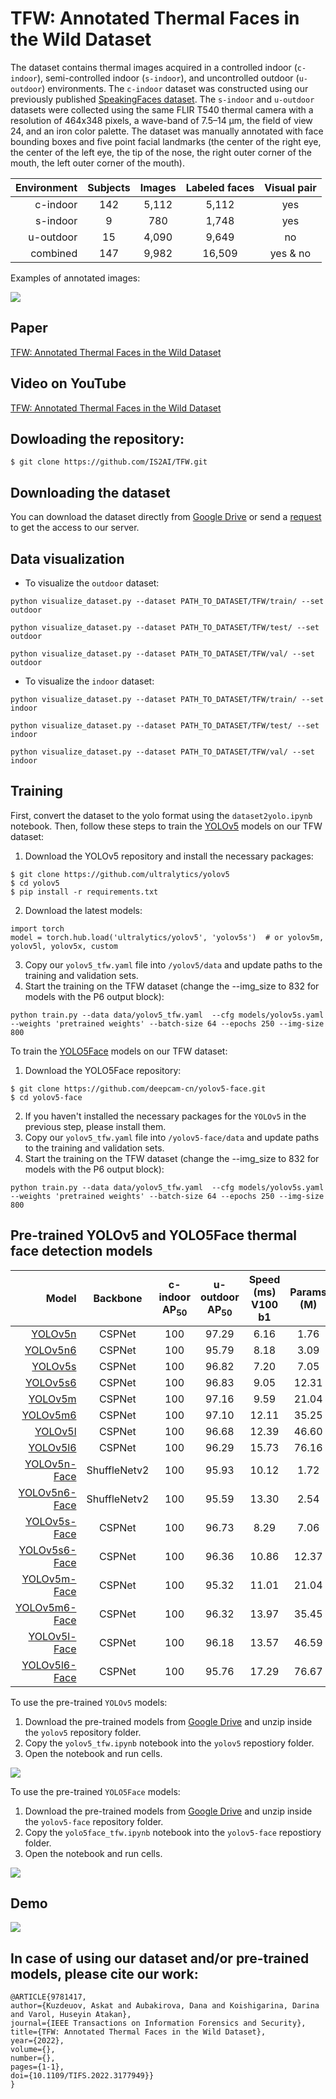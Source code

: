 # TFW: Annotated Thermal Faces in the Wild Dataset
The dataset contains thermal images acquired in a  controlled indoor (`c-indoor`), semi-controlled indoor (`s-indoor`), and uncontrolled outdoor (`u-outdoor`) environments. The `c-indoor` dataset was constructed using our previously  published [SpeakingFaces dataset](https://github.com/IS2AI/SpeakingFaces). The `s-indoor` and `u-outdoor` datasets were collected using the same FLIR T540 thermal camera with a resolution of 464x348 pixels, a wave-band of 7.5–14 μm, the field of view 24, and an iron color palette. The dataset was manually annotated with face bounding boxes and five point facial landmarks (the center of the right eye, the center of the left eye, the tip of the nose, the right outer corner of the mouth, the left outer corner of the mouth).

| Environment  | Subjects | Images | Labeled faces | Visual pair|
|  ---:| :---: | :---: | :---: | :---: | 
| c-indoor  | 142  | 5,112  | 5,112  | yes |
| s-indoor  | 9  | 780  | 1,748  | yes |
| u-outdoor  | 15  | 4,090  | 9,649  | no |
| combined  | 147  | 9,982  | 16,509  | yes & no |

Examples of annotated images:

<img src="https://github.com/IS2AI/TFW/blob/main/figures/example.png">

## Paper
[TFW: Annotated Thermal Faces in the Wild Dataset](https://www.techrxiv.org/articles/preprint/TFW_Annotated_Thermal_Faces_in_the_Wild_Dataset/17004538)

## Video on YouTube
[TFW: Annotated Thermal Faces in the Wild Dataset](https://www.youtube.com/watch?v=QgXi3rLv1jM)

## Dowloading the repository:
```
$ git clone https://github.com/IS2AI/TFW.git
```

## Downloading the dataset 
You can download the dataset directly from [Google Drive](https://drive.google.com/file/d/1q8jfnDdCe3e-YOnoL5PIpSlkt0vamPMV/view?usp=sharing) or send a [request](https://issai.nu.edu.kz/tfw-annotated-thermal-faces-in-the-wild-dataset/) to get the access to our server. 

## Data visualization 
- To visualize the `outdoor` dataset:
```
python visualize_dataset.py --dataset PATH_TO_DATASET/TFW/train/ --set outdoor
```
```
python visualize_dataset.py --dataset PATH_TO_DATASET/TFW/test/ --set outdoor
```
```
python visualize_dataset.py --dataset PATH_TO_DATASET/TFW/val/ --set outdoor
```
- To visualize the `indoor` dataset:
```
python visualize_dataset.py --dataset PATH_TO_DATASET/TFW/train/ --set indoor
```
```
python visualize_dataset.py --dataset PATH_TO_DATASET/TFW/test/ --set indoor
```
```
python visualize_dataset.py --dataset PATH_TO_DATASET/TFW/val/ --set indoor
```
## Training
First, convert the dataset to the yolo format using the `dataset2yolo.ipynb` notebook.
Then, follow these steps to train the [YOLOv5](https://github.com/ultralytics/yolov5) models on our TFW dataset: 
1. Download the YOLOv5 repository and install the necessary packages:
```
$ git clone https://github.com/ultralytics/yolov5
$ cd yolov5
$ pip install -r requirements.txt
```
2. Download the latest models:
``` 
import torch
model = torch.hub.load('ultralytics/yolov5', 'yolov5s')  # or yolov5m, yolov5l, yolov5x, custom
```
3. Copy our `yolov5_tfw.yaml` file into `/yolov5/data` and update paths to the training and validation sets.
4. Start the training on the TFW dataset (change the --img_size to 832 for models with the P6 output block):
```
python train.py --data data/yolov5_tfw.yaml  --cfg models/yolov5s.yaml --weights 'pretrained weights' --batch-size 64 --epochs 250 --img-size 800 
```

To train the [YOLO5Face](https://github.com/deepcam-cn/yolov5-face) models on our TFW dataset:
1. Download the YOLO5Face repository:
```
$ git clone https://github.com/deepcam-cn/yolov5-face.git
$ cd yolov5-face
```
2. If you haven't installed the necessary packages for the `YOLOv5` in the previous step, please install them.
3. Copy our `yolov5_tfw.yaml` file into `/yolov5-face/data` and update paths to the training and validation sets.
4. Start the training on the TFW dataset (change the --img_size to 832 for models with the P6 output block):
```
python train.py --data data/yolov5_tfw.yaml  --cfg models/yolov5s.yaml --weights 'pretrained weights' --batch-size 64 --epochs 250 --img-size 800 
```

## Pre-trained YOLOv5 and YOLO5Face thermal face detection models
| Model  | Backbone | c-indoor<br>AP<sub>50 | u-outdoor<br>AP<sub>50 | Speed (ms)<br>V100 b1|Params (M)|Flops (G)<br>@512x384|
|  ---:| :---: | :---: | :---: | :---: | :---: | :---: | 
| [YOLOv5n](https://drive.google.com/file/d/1PLUq7WbOWS7Ve2VKW7_WBkC3Uksje8Fx/view?usp=sharing) | CSPNet  | 100  | 97.29 | 6.16  | 1.76  | 0.99 |  
| [YOLOv5n6](https://drive.google.com/file/d/1wV9t5uH_eiy7WaHdQdWnbeEIijuDAdKI/view?usp=sharing)| CSPNet  | 100  | 95.79 | 8.18  | 3.09  | 1.02 |  
| [YOLOv5s](https://drive.google.com/file/d/1IdsdR1-qUeRo5EKQJzGQmRDi2SrMXJG5/view?usp=sharing) | CSPNet  | 100  | 96.82 | 7.20  | 7.05  | 3.91 |  
| [YOLOv5s6](https://drive.google.com/file/d/1YZX3t7cSPnWWoic7oJo86ljBQgE5PPb2/view?usp=sharing)| CSPNet  | 100  | 96.83 | 9.05  | 12.31 | 3.88 |  
| [YOLOv5m](https://drive.google.com/file/d/16TlHaA28_FBrRT8BuVPuvYp-XTzjRdOC/view?usp=sharing) | CSPNet  | 100  | 97.16 | 9.59  | 21.04 | 12.07|  
| [YOLOv5m6](https://drive.google.com/file/d/1zK51YBu1Whet7-XahQpdoQyJ8eyBn2pB/view?usp=sharing)| CSPNet  | 100  | 97.10 | 12.11 | 35.25 | 11.76|  
| [YOLOv5l](https://drive.google.com/file/d/1uBAgzmIMdKVlpO_ky9nGP0mTurRg8ADG/view?usp=sharing) | CSPNet  | 100  | 96.68 | 12.39 | 46.60 | 27.38|  
| [YOLOv5l6](https://drive.google.com/file/d/16MiFjGA_RAKDQ4U25kuz8LUqTmDn0uIq/view?usp=sharing)| CSPNet  | 100  | 96.29 | 15.73 | 76.16 | 110.2| 
| [YOLOv5n-Face](https://drive.google.com/file/d/1vXk9P3CfhUtRBGI44SqWbuiTJ7rAI4hP/view?usp=sharing) |ShuffleNetv2| 100  | 95.93 | 10.12 | 1.72 |1.36|  
| [YOLOv5n6-Face](https://drive.google.com/file/d/1B7JQkNBg598HAeL80rKV712Gy-iPnGn2/view?usp=sharing)|ShuffleNetv2| 100  | 95.59 | 13.30 | 2.54 |1.38|  
| [YOLOv5s-Face](https://drive.google.com/file/d/1mBg-nV94fDLaWJK1q9dMEaykRmLjMN4o/view?usp=sharing) | CSPNet  | 100  | 96.73 | 8.29  | 7.06  | 3.67 |  
| [YOLOv5s6-Face](https://drive.google.com/file/d/16v3Kb5omSai0pBiJv4ZoL2y5gFWloswt/view?usp=sharing)| CSPNet  | 100  | 96.36 | 10.86 | 12.37 | 3.75 |  
| [YOLOv5m-Face](https://drive.google.com/file/d/1x7fQWvlLJiH4ZoeQHNtG5MZQrPTEoCbq/view?usp=sharing) | CSPNet  | 100  | 95.32 | 11.01 | 21.04 | 11.58|  
| [YOLOv5m6-Face](https://drive.google.com/file/d/10JWlXAWDjBBWODxF3U3bLCLe-3-mmMsm/view?usp=sharing)| CSPNet  | 100  | 96.32 | 13.97 | 35.45 | 11.84|
| [YOLOv5l-Face](https://drive.google.com/file/d/1DbWZJ8awdi6QCR1gH5Tn4-tRiY_KCXIP/view?usp=sharing) | CSPNet  | 100  | 96.18 | 13.57 | 46.59 | 25.59|
| [YOLOv5l6-Face](https://drive.google.com/file/d/1TMoa2GYfMM1ptySmntN7HBPNJG5oMWnP/view?usp=sharing)| CSPNet  | 100  | 95.76 | 17.29 | 76.67 | 113.2| 

To use the pre-trained `YOLOv5` models:
  1. Download the pre-trained models from [Google Drive](https://drive.google.com/drive/folders/10ToqjavIlk5bj63zV4xgibE1L-jTEzxN?usp=sharing) and unzip inside the `yolov5` repository folder.
  2. Copy the `yolov5_tfw.ipynb` notebook into the `yolov5` repostiory folder.
  3. Open the notebook and run cells.
  
<img src="https://github.com/IS2AI/TFW/blob/main/figures/yolov5.png">  

To use the pre-trained `YOLO5Face` models:
  1. Download the pre-trained models from [Google Drive](https://drive.google.com/drive/folders/12ub57wP1hZ4tL2WH7TrUpmbvXXIdi3NU?usp=sharing) and unzip inside the `yolov5-face` repository folder.
  2. Copy the `yolo5face_tfw.ipynb` notebook into the `yolov5-face` repostiory folder.
  3. Open the notebook and run cells.
  
<img src="https://github.com/IS2AI/TFW/blob/main/figures/yolov5_face.png">  
  
## Demo
  <img src="https://github.com/IS2AI/TFW/blob/main/figures/demo.gif">  
  
## In case of using our dataset and/or pre-trained models, please cite our work:
  ```
@ARTICLE{9781417,  
author={Kuzdeuov, Askat and Aubakirova, Dana and Koishigarina, Darina and Varol, Huseyin Atakan},  
journal={IEEE Transactions on Information Forensics and Security},   
title={TFW: Annotated Thermal Faces in the Wild Dataset},
year={2022},
volume={},  
number={},  
pages={1-1}, 
doi={10.1109/TIFS.2022.3177949}}
}
  ```

